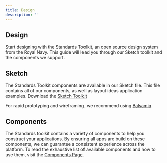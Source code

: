 ```yaml
---
title: Design
description: ''
---
```


## Design

Start designing with the Standards Toolkit, an open source design system from the Royal Navy. This guide will lead you through our Sketch toolkit and the components we support.

## Sketch
The Standards Toolkit components are available in our Sketch file. This file contains all of our components, as well as layout ideas application examples. Download the <a href="/standards-toolkit.sketch" download>Sketch Toolkit</a>

For rapid prototyping and wireframing, we recommend using [Balsamiq](https://balsamiq.com/).


## Components

The Standards toolkit contains a variety of components to help you construct your applications. By ensuring all apps are build on these components, we can guarantee a consistent experience across the platform. To read the exhaustive list of available components and how to use them, visit the [Components Page](/components).
